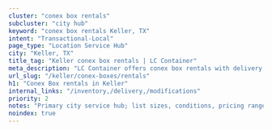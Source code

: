 ```yaml
---
cluster: "conex box rentals"
subcluster: "city hub"
keyword: "conex box rentals Keller, TX"
intent: "Transactional-Local"
page_type: "Location Service Hub"
city: "Keller, TX"
title_tag: "Keller conex box rentals | LC Container"
meta_description: "LC Container offers conex box rentals with delivery in Keller, TX. Local. Fast quotes. Since 2003."
url_slug: "/keller/conex-boxes/rentals"
h1: "Conex Box rentals in Keller"
internal_links: "/inventory,/delivery,/modifications"
priority: 2
notes: "Primary city service hub; list sizes, conditions, pricing ranges, photos, testimonials."
noindex: true
---
```


<!-- TODO: Add unique city/inventory copy, images, and internal links here. -->
